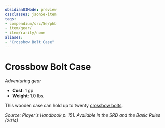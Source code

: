 ```yaml
---
obsidianUIMode: preview
cssclasses: json5e-item
tags:
- compendium/src/5e/phb
- item/gear/
- item/rarity/none
aliases: 
- "Crossbow Bolt Case"
---
```

# Crossbow Bolt Case
*Adventuring gear*  

- **Cost**: 1 gp
- **Weight**: 1.0 lbs.

This wooden case can hold up to twenty [crossbow bolts](Mechanics/items/crossbow-bolt.md).

*Source: Player's Handbook p. 151. Available in the <span title='Systems Reference Document (5.1)'>SRD</span> and the Basic Rules (2014)*